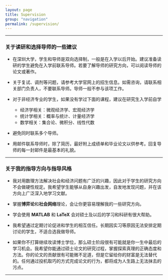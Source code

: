 ```yaml
---
layout: page
title: Supervision
group: "navigation"
permalink: /supervision/
---
```


---
### 关于读研和选择导师的一些建议

* 在深圳大学，学生和导师是双向选择制，一般是在入学以后开始。建议准备读研的学生避免在入学前联系导师。若要了解导师的研究方向，可以阅读导师的论文或著作。   

* 关于复试、调剂等问题，请参考大学官网上的招生信息。如需咨询，请联系相关部门负责人，不要联系导师。导师一般不参与该项工作。   

* 对于非经济专业的学生，如果没有学过下面的课程，建议在研究生入学前自学
  - 经济学相关：微观经济学、宏观经济学   
  - 统计学相关：概率与统计、计量经济学   
  - 数学相关：集合论、微积分、线性代数   

* 避免同时联系多个导师。   

* 用邮件联系导师时，除了简历，最好附上成绩单和毕业论文以供参考。回复导师的每一封邮件是最基本的礼貌。   

---
### 关于我的指导方向与指导风格

* 我对用数理方法解决社会和经济问题有广泛的兴趣，因此对于学生的研究方向不会做硬性规定。我希望学生能够从自身兴趣出发，自发地发现问题，并在该方向上广泛深入地学习文献。   

* 掌握**博弈论**和**社会网络**理论，会让你更容易理解我的一些研究方向。   

* 学会使用 **MATLAB** 和 **LaTeX** 会对硕士及以后的学习和科研有很大帮助。

* 我希望通过定期讨论促进和学生的相互信任。长期因实习等原因无法安排定期讨论的学生，不适合选我做导师。

* 如果你不打算继续攻读博士学位，那么硕士阶段很有可能就是你一生中最后的学习机会。我希望你能通过硕士论文的研究过程，掌握探索真理的正确态度和方法。你的论文的贡献很有可能微不足道，但是它留给你的财富是无法替代的。任何通过投机取巧的方式完成论文的行为，都将成为人生路上无法抹去的污点。   

---
